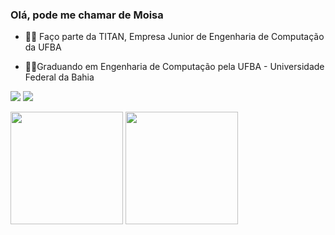
### Olá, pode me chamar de Moisa

- 👨‍💻 Faço parte da TITAN, Empresa Junior de Engenharia de Computação da UFBA

- 🧑‍💻Graduando em Engenharia de Computação pela UFBA - Universidade Federal da Bahia



[<img src="https://img.shields.io/badge/linkedin-%230077B5.svg?&style=for-the-badge&logo=linkedin&logoColor=white" />](https://www.linkedin.com/in/mois%C3%A9s-teles-39867b227/)
[<img src = "https://img.shields.io/badge/instagram-%23E4405F.svg?&style=for-the-badge&logo=instagram&logoColor=white">](https://www.instagram.com/Moisa_teles/) 

 <div>
    
 <img height="180em" src="https://github-readme-stats.vercel.app/api?username=Moisa0&show_icons=true&theme=tokyonight"/>
 <img height="180em" src="https://github-readme-stats.vercel.app/api/top-langs/?username=Moisa0&layout=compact&theme=tokyonight"/>
    
 </div>
 
 

        


